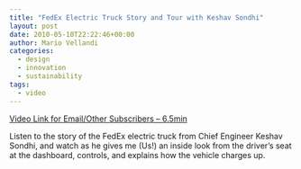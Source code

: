 ```yaml
---
title: "FedEx Electric Truck Story and Tour with Keshav Sondhi"
layout: post
date: 2010-05-10T22:22:46+00:00
author: Mario Vellandi
categories:
  - design
  - innovation
  - sustainability
tags:
  - video
---
```

[Video Link for Email/Other Subscribers &#8211; 6.5min](http://vimeo.com/10962362)

Listen to the story of the FedEx electric truck from Chief Engineer Keshav Sondhi, and watch as he gives me (Us!) an inside look from the driver&#8217;s seat at the dashboard, controls, and explains how the vehicle charges up.
